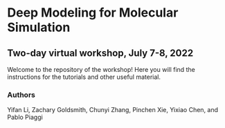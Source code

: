 # Deep Modeling for Molecular Simulation
## Two-day virtual workshop, July 7-8, 2022

Welcome to the repository of the workshop! Here you will find the instructions for the tutorials and other useful material.

### Authors
Yifan Li, Zachary Goldsmith, Chunyi Zhang, Pinchen Xie, Yixiao Chen, and Pablo Piaggi 

